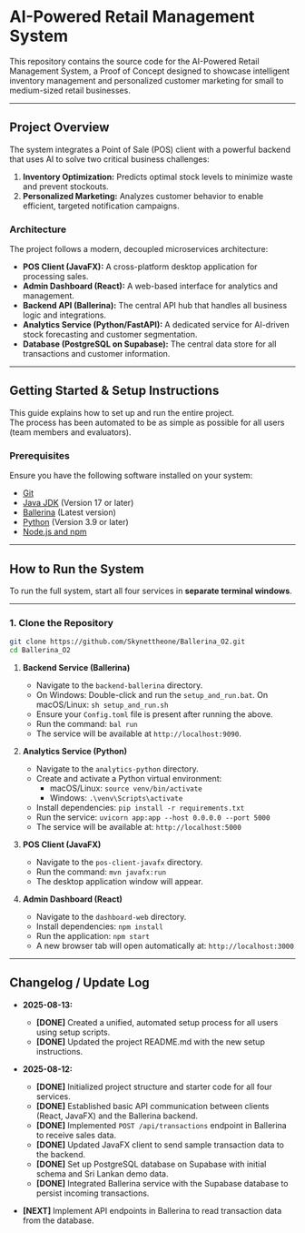 # AI-Powered Retail Management System

This repository contains the source code for the AI-Powered Retail Management System, a Proof of Concept designed to showcase intelligent inventory management and personalized customer marketing for small to medium-sized retail businesses.

---

## **Project Overview**

The system integrates a Point of Sale (POS) client with a powerful backend that uses AI to solve two critical business challenges:

1.  **Inventory Optimization:** Predicts optimal stock levels to minimize waste and prevent stockouts.
2.  **Personalized Marketing:** Analyzes customer behavior to enable efficient, targeted notification campaigns.

### **Architecture**

The project follows a modern, decoupled microservices architecture:

* **POS Client (JavaFX):** A cross-platform desktop application for processing sales.
* **Admin Dashboard (React):** A web-based interface for analytics and management.
* **Backend API (Ballerina):** The central API hub that handles all business logic and integrations.
* **Analytics Service (Python/FastAPI):** A dedicated service for AI-driven stock forecasting and customer segmentation.
* **Database (PostgreSQL on Supabase):** The central data store for all transactions and customer information.

---


## **Getting Started & Setup Instructions**

This guide explains how to set up and run the entire project.  
The process has been automated to be as simple as possible for all users (team members and evaluators).

### **Prerequisites**

Ensure you have the following software installed on your system:

- [Git](https://git-scm.com/downloads)
- [Java JDK](https://www.oracle.com/java/technologies/javase/jdk17-archive-downloads.html) (Version 17 or later)
- [Ballerina](https://ballerina.io/downloads/) (Latest version)
- [Python](https://www.python.org/downloads/) (Version 3.9 or later)
- [Node.js and npm](https://nodejs.org/)

---

## **How to Run the System**

To run the full system, start all four services in **separate terminal windows**.

---

### **1. Clone the Repository**

```bash
git clone https://github.com/Skynettheone/Ballerina_O2.git
cd Ballerina_O2
```

1.  **Backend Service (Ballerina)**
    * Navigate to the `backend-ballerina` directory.
    * On Windows: Double-click and run the `setup_and_run.bat`. On macOS/Linux: `sh setup_and_run.sh`
    * Ensure your `Config.toml` file is present after running the above.
    * Run the command: `bal run`
    * The service will be available at `http://localhost:9090`.

3. **Analytics Service (Python)**
    * Navigate to the `analytics-python` directory.
    * Create and activate a Python virtual environment:
        * macOS/Linux: `source venv/bin/activate`
        * Windows: `.\venv\Scripts\activate`
    * Install dependencies: `pip install -r requirements.txt`
    * Run the service: `uvicorn app:app --host 0.0.0.0 --port 5000`
    * The service will be available at: `http://localhost:5000`

3.  **POS Client (JavaFX)**
    * Navigate to the `pos-client-javafx` directory.
    * Run the command: `mvn javafx:run`
    * The desktop application window will appear.

5. **Admin Dashboard (React)**
    * Navigate to the `dashboard-web` directory.
    * Install dependencies: `npm install`
    * Run the application: `npm start`
    * A new browser tab will open automatically at: `http://localhost:3000`

---

## **Changelog / Update Log**

* **2025-08-13:**
    * **[DONE]** Created a unified, automated setup process for all users using setup scripts.
    * **[DONE]** Updated the project README.md with the new setup instructions.

* **2025-08-12:**
    * **[DONE]** Initialized project structure and starter code for all four services.
    * **[DONE]** Established basic API communication between clients (React, JavaFX) and the Ballerina backend.
    * **[DONE]** Implemented `POST /api/transactions` endpoint in Ballerina to receive sales data.
    * **[DONE]** Updated JavaFX client to send sample transaction data to the backend.
    * **[DONE]** Set up PostgreSQL database on Supabase with initial schema and Sri Lankan demo data.
    * **[DONE]** Integrated Ballerina service with the Supabase database to persist incoming transactions.
* **[NEXT]** Implement API endpoints in Ballerina to read transaction data from the database.
